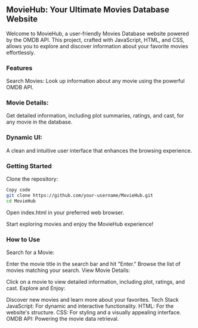 ## MovieHub: Your Ultimate Movies Database Website
Welcome to MovieHub, a user-friendly Movies Database website powered by the OMDB API. 
This project, crafted with JavaScript, HTML, and CSS, allows you to explore and discover information about your favorite movies effortlessly.

### Features
Search Movies: Look up information about any movie using the powerful OMDB API.

### Movie Details:
Get detailed information, including plot summaries, ratings, and cast, for any movie in the database.

### Dynamic UI:
A clean and intuitive user interface that enhances the browsing experience.

### Getting Started
Clone the repository:
```bash
Copy code
git clone https://github.com/your-username/MovieHub.git
cd MovieHub
```
Open index.html in your preferred web browser.

Start exploring movies and enjoy the MovieHub experience!

### How to Use
Search for a Movie:

Enter the movie title in the search bar and hit "Enter."
Browse the list of movies matching your search.
View Movie Details:

Click on a movie to view detailed information, including plot, ratings, and cast.
Explore and Enjoy:

Discover new movies and learn more about your favorites.
Tech Stack
JavaScript: For dynamic and interactive functionality.
HTML: For the website's structure.
CSS: For styling and a visually appealing interface.
OMDB API: Powering the movie data retrieval.
